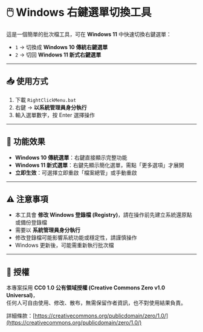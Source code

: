 # 🖱️ Windows 右鍵選單切換工具

這是一個簡單的批次檔工具，可在 **Windows 11** 中快速切換右鍵選單：

- `1` → 切換成 **Windows 10 傳統右鍵選單**  
- `2` → 切回 **Windows 11 新式右鍵選單**  

---

## 📥 使用方式

1. 下載 `RightClickMenu.bat`  
2. 右鍵 → **以系統管理員身分執行**  
3. 輸入選單數字，按 Enter 選擇操作  

---

## 🔄 功能效果

- **Windows 10 傳統選單**：右鍵直接顯示完整功能  
- **Windows 11 新式選單**：右鍵先顯示簡化選單，需點「更多選項」才展開  
- **立即生效**：可選擇立即重啟「檔案總管」或手動重啟  

---

## ⚠️ 注意事項

- 本工具會 **修改 Windows 登錄檔 (Registry)**，請在操作前先建立系統還原點或備份登錄檔  
- 需要以 **系統管理員身分執行**  
- 修改登錄檔可能影響系統功能或穩定性，請謹慎操作  
- Windows 更新後，可能需重新執行批次檔  

---

## 📜 授權

本專案採用 **CC0 1.0 公有領域授權 (Creative Commons Zero v1.0 Universal)**，  
任何人可自由使用、修改、散布，無需保留作者資訊，也不對使用結果負責。  

詳細條款：[https://creativecommons.org/publicdomain/zero/1.0/](https://creativecommons.org/publicdomain/zero/1.0/)
